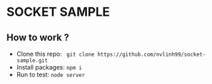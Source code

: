 # SOCKET SAMPLE

## How to work ?

- Clone this repo: ``` git clone https://github.com/nvlinh99/socket-sample.git```
- Install packages: ``` npm i ``` 
- Run to test: ``` node server ``` 
